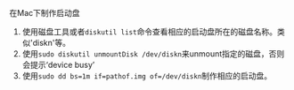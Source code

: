 在Mac下制作启动盘

1. 使用磁盘工具或者`diskutil list`命令查看相应的启动盘所在的磁盘名称。类似'diskn'等。
2. 使用`sudo diskutil unmountDisk /dev/diskn`来unmount指定的磁盘，否则会提示‘device busy’
3. 使用`sudo dd bs=1m if=pathof.img of=/dev/diskn`制作相应的启动盘。
